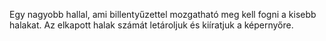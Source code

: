 Egy nagyobb hallal, ami billentyűzettel mozgatható meg kell fogni a kisebb halakat. Az elkapott halak számát letároljuk és kiíratjuk a képernyőre.